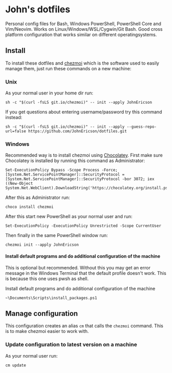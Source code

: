 # John's dotfiles

Personal config files for Bash, Windows PowerShell, PowerShell Core and Vim/Neovim. Works on Linux/Windows/WSL/Cygwin/Git Bash.
Good cross platform configuration that works similar on different operatingsystems.

## Install
To install these dotfiles and [chezmoi](https://www.chezmoi.io) which is the software used to easily manage them, just run these commands on a new machine:

### Unix
As your normal user in your home dir run:
```console
sh -c "$(curl -fsLS git.io/chezmoi)" -- init --apply JohnEricson
```
If you get questions about entering username/password try this command instead:
```console
sh -c "$(curl -fsLS git.io/chezmoi)" -- init --apply --guess-repo-url=false https://github.com/JohnEricson/dotfiles.git
```

### Windows
Recommended way is to install chezmoi using [Chocolatey](https://chocolatey.org/install#individual). First make sure Chocolatey is installed by running this command as Administrator:
```console
Set-ExecutionPolicy Bypass -Scope Process -Force; [System.Net.ServicePointManager]::SecurityProtocol = [System.Net.ServicePointManager]::SecurityProtocol -bor 3072; iex ((New-Object System.Net.WebClient).DownloadString('https://chocolatey.org/install.ps1'))
```
After this as Administrator run:
```console
choco install chezmoi
```
After this start new PowerShell as your normal user and run:
```console
Set-ExecutionPolicy -ExecutionPolicy Unrestricted -Scope CurrentUser
```
Then finally in the same PowerShell window run:
```console
chezmoi init --apply JohnEricson
```

#### Install default programs and do additional configuration of the machine
This is optional but recommended. Without this you may get an error message in the Windows Terminal that the default profile doesn't work. This is because this one uses pwsh as shell.

Install default programs and do additional configuration of the machine
```console
~\Documents\Scripts\install_packages.ps1
```

## Manage configuration
This configuration creates an alias `cm` that calls the `chezmoi` command. This is to make chezmoi easier to work with.

### Update configuration to latest version on a machine
As your normal user run:
```console
cm update
```
